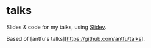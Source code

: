 # talks

Slides &amp; code for my talks, using [Slidev](https://sli.dev).

Based of [antfu's talks][https://github.com/antfu/talks].
